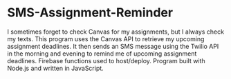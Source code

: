 # SMS-Assignment-Reminder
I sometimes forget to check Canvas for my assignments, but I always check my texts. This program uses the Canvas API to retrieve my upcoming assignment deadlines. It then sends an SMS message using the Twilio API in the morning and evening to remind me of upcoming assignment deadlines. Firebase functions used to host/deploy. Program built with Node.js and written in JavaScript.

